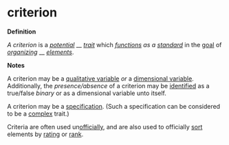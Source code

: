 # criterion

**Definition**

_A criterion_ is a [_potential_](https://github.com/gcassel/Modular-Organization-Terminology/blob/master/terms/potential.md) __ [_trait_](https://github.com/gcassel/Modular-Organization-Terminology/blob/master/terms/trait.md) which [_functions_](https://github.com/gcassel/Modular-Organization-Terminology/blob/master/terms/function.md) _as a_ [_standard_](https://github.com/gcassel/Modular-Organization-Terminology/blob/master/terms/standard.md) in the [goal](https://github.com/gcassel/Modular-Organization-Terminology/blob/master/terms/goal.md) of [_organizing_](https://github.com/gcassel/Modular-Organization-Terminology/blob/master/terms/organization.md) __ [_elements_](https://github.com/gcassel/Modular-Organization-Terminology/blob/master/terms/element.md).

**Notes**

A criterion may be a [qualitative variable](https://github.com/gcassel/Modular-Organization-Terminology/blob/master/terms/qualitative-variable.md) _or_ a [dimensional variable](https://github.com/gcassel/Modular-Organization-Terminology/blob/master/terms/dimensional-variable.md). Additionally, the _presence/absence_ of a criterion may be [identified](https://github.com/gcassel/Modular-Organization-Terminology/blob/master/terms/identify.md) as a true/false _binary_ or as a dimensional variable unto itself.

A criterion may be a [specification](https://github.com/gcassel/Modular-Organization-Terminology/blob/master/terms/specification.md). (Such a specification can be considered to be a [complex](https://github.com/gcassel/Modular-Organization-Terminology/blob/master/terms/complex.md) trait.)

Criteria are often used un[officially](https://github.com/gcassel/Modular-Organization-Terminology/blob/master/terms/official.md), and are also used to officially [sort](https://github.com/gcassel/Modular-Organization-Terminology/blob/master/terms/sort.md) elements by [rating](https://github.com/gcassel/Modular-Organization-Terminology/blob/master/terms/rating.md) or [rank](https://github.com/gcassel/Modular-Organization-Terminology/blob/master/terms/rank.md).
